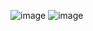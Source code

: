 ![image](https://github.com/HAO1211/U1114171008-/assets/164978442/4b8e3299-d962-4c65-8e6d-430577d58d05)
![image](https://github.com/HAO1211/U1114171008-/assets/164978442/49030a4d-b4dd-4a0f-9036-1ee83170772e)

